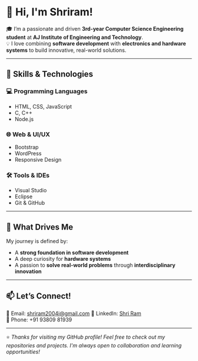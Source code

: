 # 👋 Hi, I'm Shriram!

🎓 I’m a passionate and driven **3rd-year Computer Science Engineering student** at **AJ Institute of Engineering and Technology**.  
💡 I love combining **software development** with **electronics and hardware systems** to build innovative, real-world solutions.

---

## 🧠 Skills & Technologies

### 💻 Programming Languages
- HTML, CSS, JavaScript
- C, C++
- Node.js

### 🌐 Web & UI/UX
- Bootstrap
- WordPress
- Responsive Design

### 🛠️ Tools & IDEs
- Visual Studio
- Eclipse
- Git & GitHub

---

## 🚀 What Drives Me

My journey is defined by:
- A **strong foundation in software development**
- A deep curiosity for **hardware systems**
- A passion to **solve real-world problems** through **interdisciplinary innovation**

---

## 📫 Let’s Connect!

📧 Email: shriram2004i@gmail.com 
🔗 LinkedIn: [Shri Ram](http://www.linkedin.com/in/shri-ram-2004i)  
📱 Phone: +91 93809 81939

---

⭐️ *Thanks for visiting my GitHub profile! Feel free to check out my repositories and projects. I'm always open to collaboration and learning opportunities!*
